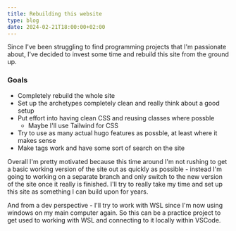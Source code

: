 ```yaml
---
title: Rebuilding this website
type: blog
date: 2024-02-21T18:00:00+02:00
---
```


Since I've been struggling to find programming projects that I'm passionate about, I've decided to invest some time and 
rebuild this site from the ground up.

<!--more-->

### Goals

- Completely rebuild the whole site
- Set up the archetypes completely clean and really think about a good setup
- Put effort into having clean CSS and reusing classes where possble
  - Maybe I'll use Tailwind for CSS
- Try to use as many actual hugo features as possble, at least where it makes sense
- Make tags work and have some sort of search on the site

Overall I'm pretty motivated because this time around I'm not rushing to get a basic working version of the site out as 
quickly as possible - instead I'm going to working on a separate branch and only switch to the new version of the site 
once it really is finished. I'll try to really take my time and set up this site as something I can build upon for years.

And from a dev perspective - I'll try to work with WSL since I'm now using windows on my main computer again. So this can 
be a practice project to get used to working with WSL and connecting to it locally within VSCode.
